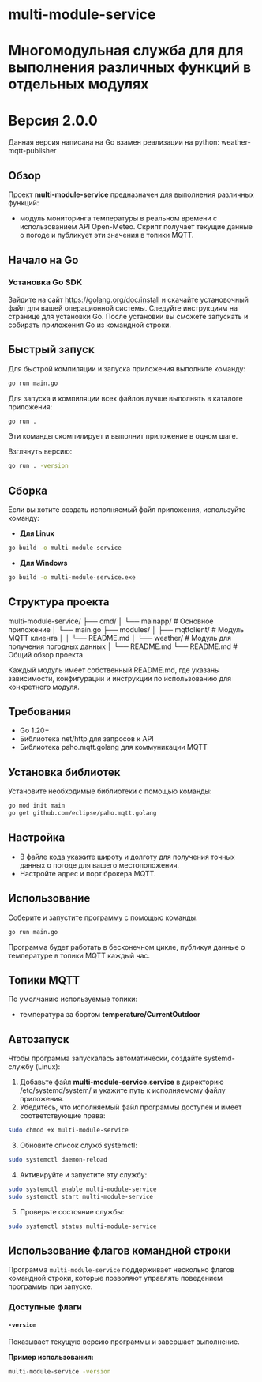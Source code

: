 # multi-module-service

# Многомодульная служба для для выполнения различных функций в отдельных модулях

# Версия 2.0.0

Данная версия написана на Go взамен реализации на python: weather-mqtt-publisher

## Обзор
Проект **multi-module-service** предназначен для выполнения различных функций:
 * модуль мониторинга температуры в реальном времени с использованием API Open-Meteo. Скрипт получает текущие данные о погоде и публикует эти значения в топики MQTT.

## Начало на Go
### Установка Go SDK
Зайдите на сайт https://golang.org/doc/install и скачайте установочный файл для вашей операционной системы. Следуйте инструкциям на странице для установки Go. После установки вы сможете запускать и собирать приложения Go из командной строки.

## Быстрый запуск
Для быстрой компиляции и запуска приложения выполните команду:
```bash
go run main.go
```
Для запуска и компиляции всех файлов лучше выполнять в каталоге приложения:
```bash
go run .
```
Эти команды скомпилирует и выполнит приложение в одном шаге.

Взглянуть версию:
```bash
go run . -version
```

## Сборка
Если вы хотите создать исполняемый файл приложения, используйте команду:
* **Для Linux**
```bash
go build -o multi-module-service
```
* **Для Windows**
```bash
go build -o multi-module-service.exe
```

## Структура проекта

multi-module-service/
├── cmd/
│   └── mainapp/        # Основное приложение
│       └── main.go
├── modules/
│   ├── mqttclient/     # Модуль MQTT клиента
│   │   └── README.md
│   └── weather/        # Модуль для получения погодных данных
│       └── README.md
└── README.md           # Общий обзор проекта

Каждый модуль имеет собственный README.md, где указаны зависимости, конфигурации и инструкции по использованию для конкретного модуля.

## Требования
* Go 1.20+
* Библиотека net/http для запросов к API
* Библиотека paho.mqtt.golang для коммуникации MQTT

## Установка библиотек

Установите необходимые библиотеки с помощью команды:
```bash
go mod init main
go get github.com/eclipse/paho.mqtt.golang
```

## Настройка

- В файле кода укажите широту и долготу для получения точных данных о погоде для вашего местоположения.
- Настройте адрес и порт брокера MQTT.

## Использование

Соберите и запустите программу с помощью команды:

```bash
go run main.go
```

Программа будет работать в бесконечном цикле, публикуя данные о температуре в топики MQTT каждый час.

## Топики MQTT

По умолчанию используемые топики:
- температура за бортом **temperature/CurrentOutdoor**

## Автозапуск

Чтобы программа запускалась автоматически, создайте systemd-службу (Linux):
1. Добавьте файл **multi-module-service.service** в директорию /etc/systemd/system/ и укажите путь к исполняемому файлу приложения.
2. Убедитесь, что исполняемый файл программы доступен и имеет соответствующие права:
```bash
sudo chmod +x multi-module-service
```
3. Обновите список служб systemctl:
```bash
sudo systemctl daemon-reload
```
4. Активируйте и запустите эту службу:
```bash
sudo systemctl enable multi-module-service
sudo systemctl start multi-module-service
```
5. Проверьте состояние службы:
```bash
sudo systemctl status multi-module-service
```
## Использование флагов командной строки

Программа `multi-module-service` поддерживает несколько флагов командной строки, которые позволяют управлять поведением программы при запуске.

### Доступные флаги

#### `-version`
Показывает текущую версию программы и завершает выполнение.

**Пример использования:**
```bash
multi-module-service -version
```
